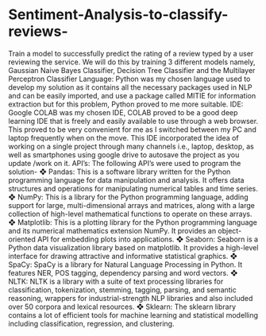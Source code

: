 # Sentiment-Analysis-to-classify-reviews-
Train a model to successfully predict the rating of a review typed by a user reviewing the service. We will do this by training 3 different models namely, Gaussian Naive Bayes Classifier, Decision Tree Classifier and the Multilayer Perceptron Classifier
Language: Python was my chosen language used to develop my solution as it contains all the necessary packages used in NLP and can be easily imported, and use a package called MITIE for information extraction but for this problem, Python proved to me more suitable.
IDE: Google COLAB was my chosen IDE, COLAB proved to be a good deep learning IDE that is freely and easily available to use through a web browser. This proved to be very convenient for me as I switched between my PC and laptop frequently when on the move. This IDE incorporated the idea of working on a single project through many channels i.e., laptop, desktop, as well as smartphones using google drive to autosave the project as you update /work on it.
API’s: The following API’s were used to program the solution-
❖ Pandas: This is a software library written for the Python programming language for data manipulation and analysis. It offers data structures and operations for manipulating numerical tables and time series.
❖ NumPy: This is a library for the Python programming language, adding support for large, multi-dimensional arrays and matrices, along with a large collection of high-level mathematical functions to operate on these arrays.
❖ Matplotlib: This is a plotting library for the Python programming language and its numerical mathematics extension NumPy. It provides an object-oriented API for embedding plots into applications.
❖ Seaborn: Seaborn is a Python data visualization library based on matplotlib. It provides a high-level interface for drawing attractive and informative statistical graphics.
❖ SpaCy: SpaCy is a library for Natural Language Processing in Python. It features NER, POS tagging, dependency parsing and word vectors.
❖ NLTK: NLTK is a library with a suite of text processing libraries for classification, tokenization, stemming, tagging, parsing, and semantic reasoning, wrappers for industrial-strength NLP libraries and also included over 50 corpora and lexical resources.
❖ Sklearn: The sklearn library contains a lot of efficient tools for machine learning and statistical modelling including classification, regression, and clustering.
